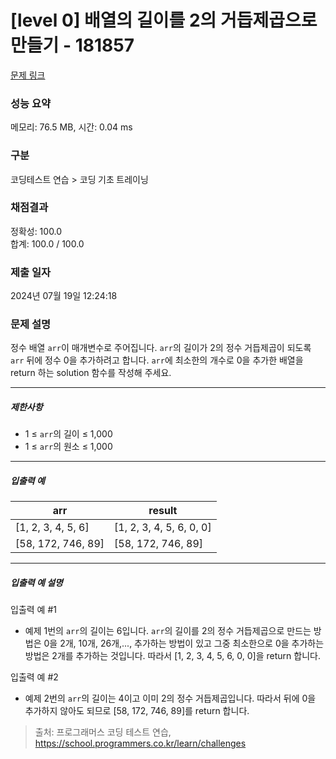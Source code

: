 # [level 0] 배열의 길이를 2의 거듭제곱으로 만들기 - 181857 

[문제 링크](https://school.programmers.co.kr/learn/courses/30/lessons/181857) 

### 성능 요약

메모리: 76.5 MB, 시간: 0.04 ms

### 구분

코딩테스트 연습 > 코딩 기초 트레이닝

### 채점결과

정확성: 100.0<br/>합계: 100.0 / 100.0

### 제출 일자

2024년 07월 19일 12:24:18

### 문제 설명

<p>정수 배열 <code>arr</code>이 매개변수로 주어집니다. <code>arr</code>의 길이가 2의 정수 거듭제곱이 되도록 <code>arr</code> 뒤에 정수 0을 추가하려고 합니다. <code>arr</code>에 최소한의 개수로 0을 추가한 배열을 return 하는 solution 함수를 작성해 주세요.</p>

<hr>

<h5>제한사항</h5>

<ul>
<li>1 ≤ <code>arr</code>의 길이 ≤ 1,000</li>
<li>1 ≤ <code>arr</code>의 원소 ≤ 1,000</li>
</ul>

<hr>

<h5>입출력 예</h5>
<table class="table">
        <thead><tr>
<th>arr</th>
<th>result</th>
</tr>
</thead>
        <tbody><tr>
<td>[1, 2, 3, 4, 5, 6]</td>
<td>[1, 2, 3, 4, 5, 6, 0, 0]</td>
</tr>
<tr>
<td>[58, 172, 746, 89]</td>
<td>[58, 172, 746, 89]</td>
</tr>
</tbody>
      </table>
<hr>

<h5>입출력 예 설명</h5>

<p>입출력 예 #1</p>

<ul>
<li>예제 1번의 <code>arr</code>의 길이는 6입니다. <code>arr</code>의 길이를 2의 정수 거듭제곱으로 만드는 방법은 0을 2개, 10개, 26개,..., 추가하는 방법이 있고 그중 최소한으로 0을 추가하는 방법은 2개를 추가하는 것입니다. 따라서 [1, 2, 3, 4, 5, 6, 0, 0]을 return 합니다.</li>
</ul>

<p>입출력 예 #2</p>

<ul>
<li>예제 2번의 <code>arr</code>의 길이는 4이고 이미 2의 정수 거듭제곱입니다. 따라서 뒤에 0을 추가하지 않아도 되므로 [58, 172, 746, 89]를 return 합니다.</li>
</ul>


> 출처: 프로그래머스 코딩 테스트 연습, https://school.programmers.co.kr/learn/challenges